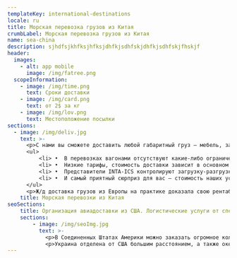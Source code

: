 ```yaml
---
templateKey: international-destinations
locale: ru
title: Морская перевозка грузов из Китая
crumbLabel: Морская перевозка грузов из Китая
name: sea-china
description: sjhdfsjkhfksjhfksjdhfkjsdhfskjdhfkjsdhfskjfhskjf
header:
  images:
    - alt: app mobile
      image: /img/fatree.png
  scopeInformation:
    - image: /img/time.png
      text: Сроки доставки
    - image: /img/card.png
      text: от 2$ за кг
    - image: /img/lov.png
      text: Местоположение посылки
sections:
  - image: /img/deliv.jpg
    text: >-
      <p>С нами вы сможете доставить любой габаритный груз — мебель, запчасти, станки, большие партии одежды и крупной техники.</p>
      <ul>
          <li> •  В перевозках вагонами отсутствуют какие-либо ограничения по грузу.</li>
          <li> •  Низкие тарифы, стоимость доставки зависит в основном от объема груза.Мы подберём для вас самый оптимальный вариант.</li>
          <li> •  Представители INTA-ICS контролируют загрузку-разгрузку, помогают с оформлением документов и сопровождают груз заказчиков.</li>
          <li> •  И самый приятный сюрприз для вас – стоимость наших услуг, позволяющая сэкономить приличную денежную сумму!</li>    
      </ul>
      <p>Ж/д доставка грузов из Европы на практике доказала свою рентабельность и безопасность. Если у вас остались какие-то вопросы, обращайтесь к представителю INTA-ICS и начнём сотрудничать!</p>  
    title: Морская перевозки из Китая
seoSections:
    title: Организация авиадоставки из США. Логистические услуги от специалистов
    sections:
        - image: /img/seoImg.jpg 
          text: >-
            <p>В Соединенных Штатах Америки можно заказать огромное количество уникальных товаров, существенно сэкономить, купив необходимое на одной из знаменитых американских распродажах, достать по-настоящему качественные товары, которые ценятся в Украине. Последние коллекции модной одежды, всевозможные гаджеты, бытовая техника — стоит только заказать нужное и найти перевозчика. Самым удобным и быстрым способом транспортировки являются авиаперевозки грузов из США. Порой в бизнесе счет идет на дни, если вы цените свое время и не хотите терять момент, авиадоставка из США в исполнении специалистов из UTEC Logistics решит эту проблему. Наше официальное представительство расположено в Нью-Джерси, оно осуществляет контроль американских заказов.</p>
            <p>Украина отделена от США большим расстоянием, а также океаном в придачу, поэтому для организации выгодной и быстрой транспортировки посылки из США, обратитесь к профессиональным логистам нашей компании. Мы стремимся развивать бизнес наших клиентов и оказывать все услуги на высоком уровне, поэтому предоставляем стандартную и экспресс-доставку из США по самым выгодным условиям.</p>
---
```


